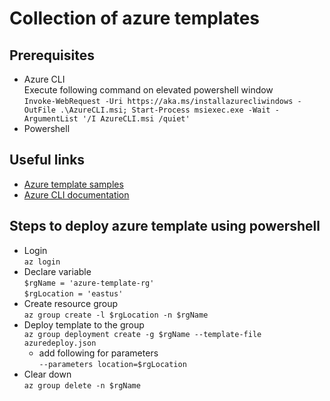 # Collection of azure templates

## Prerequisites

- Azure CLI  
Execute following command on elevated powershell window  
`Invoke-WebRequest -Uri https://aka.ms/installazurecliwindows -OutFile .\AzureCLI.msi; Start-Process msiexec.exe -Wait -ArgumentList '/I AzureCLI.msi /quiet'`
- Powershell  

## Useful links

- [Azure template samples](https://docs.microsoft.com/en-us/azure/azure-resource-manager/templates/template-tutorial-create-first-template?tabs=azure-powershell)
- [Azure CLI documentation](https://docs.microsoft.com/en-us/cli/azure/?view=azure-cli-latest)

## Steps to deploy azure template using powershell

- Login  
`az login`
- Declare variable  
`$rgName = 'azure-template-rg'`  
`$rgLocation = 'eastus'`
- Create resource group  
`az group create -l $rgLocation -n $rgName`
- Deploy template to the group  
`az group deployment create -g $rgName --template-file azuredeploy.json`
  - add following for parameters  
    `--parameters location=$rgLocation`
- Clear down  
`az group delete -n $rgName`

